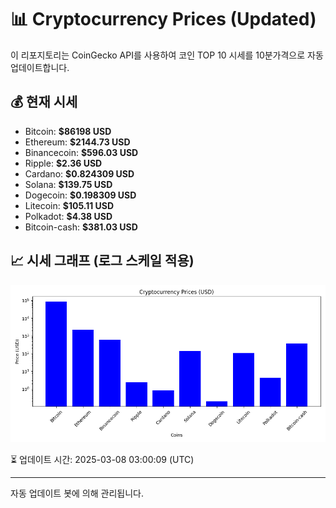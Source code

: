 
# 📊 Cryptocurrency Prices (Updated)

이 리포지토리는 CoinGecko API를 사용하여 코인 TOP 10 시세를 10분가격으로 자동 업데이트합니다.

## 💰 현재 시세
- Bitcoin: **$86198 USD**
- Ethereum: **$2144.73 USD**
- Binancecoin: **$596.03 USD**
- Ripple: **$2.36 USD**
- Cardano: **$0.824309 USD**
- Solana: **$139.75 USD**
- Dogecoin: **$0.198309 USD**
- Litecoin: **$105.11 USD**
- Polkadot: **$4.38 USD**
- Bitcoin-cash: **$381.03 USD**

## 📈 시세 그래프 (로그 스케일 적용)
![Crypto Prices](crypto_prices.png)

⏳ 업데이트 시간: 2025-03-08 03:00:09 (UTC)

---
자동 업데이트 봇에 의해 관리됩니다.
